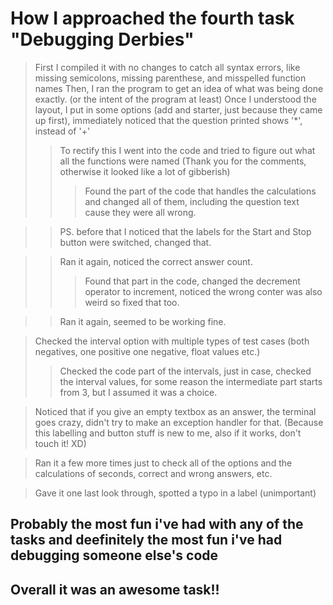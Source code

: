 # How I approached the fourth task "Debugging Derbies"
> First I compiled it with no changes to catch all syntax errors, like missing semicolons, missing parenthese, and misspelled function names
> Then, I ran the program to get an idea of what was being done exactly. (or the intent of the program at least)
> Once I understood the layout, I put in some options (add and starter, just because they came up first), immediately noticed that the question printed shows '*', instead of '+'
>> To rectify this I went into the code and tried to figure out what all the functions were named (Thank you for the comments, otherwise it looked like a lot of gibberish)
>>> Found the part of the code that handles the calculations and changed all of them, including the question text cause they were all wrong.

>> PS. before that I noticed that the labels for the Start and Stop button were switched, changed that. 

>> Ran it again, noticed the correct answer count.
>>> Found that part in the code, changed the decrement operator to increment, noticed the wrong conter was also weird so fixed that too.

>> Ran it again, seemed to be working fine.

> Checked the interval option with multiple types of test cases (both negatives, one positive one negative, float values etc.)
>> Checked the code part of the intervals, just in case, checked the interval values, for some reason the intermediate part starts from 3, but I assumed it was a choice.

> Noticed that if you give an empty textbox as an answer, the terminal goes crazy, didn't try to make an exception handler for that. (Because this labelling and button stuff is new to me, also if it works, don't touch it! XD)

> Ran it a few more times just to check all of the options and the calculations of seconds, correct and wrong answers, etc.

> Gave it one last look through, spotted a typo in a label (unimportant)

## Probably the most fun i've had with any of the tasks and deefinitely the most fun i've had debugging someone else's code
## Overall it was an awesome task!!
